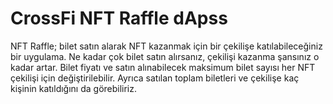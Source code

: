 # CrossFi NFT Raffle dApss

NFT Raffle; bilet satın alarak NFT kazanmak için bir çekilişe katılabileceğiniz bir uygulama. Ne kadar çok bilet satın alırsanız, çekilişi kazanma şansınız o kadar artar. Bilet fiyatı ve satın alınabilecek maksimum bilet sayısı her NFT çekilişi için değiştirilebilir. Ayrıca satılan toplam biletleri ve çekilişe kaç kişinin katıldığını da görebiliriz.
 
